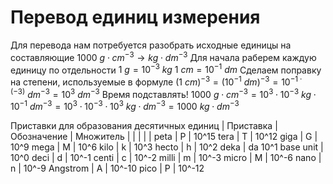# Перевод единиц измерения
Для перевода нам потребуется разобрать исходные единицы на составляющие
$1000\ g\cdot cm^{-3} \rightarrow kg \cdot dm^{-3}$
Для начала раберем каждую единицу по отдельности
$1\ g = 10^{-3}\ kg$
$1\ cm = 10^{-1}\ dm$
Сделаем поправку на степени, используемые в формуле
$(1\ cm)^{-3} = (10^{-1}\ dm)^{-3}=10^{-1\cdot(-3)}\ dm^{-3}=10^3\ dm^{-3}$
Время подставлять!
$1000\ g\cdot cm^{-3} = 10^3\cdot 10^{-3}\ kg \cdot 10^{-1}\ dm^{-3}= 10^3\cdot10^{-3}\cdot10^{3}\ kg\cdot dm^{-3}=1000\ kg\cdot dm^{-3}$

Приставки для образования десятичных единиц
| Приставка | Обозначение | Множитель |  | | | | 
peta | P | 10^15
tera | T | 10^12
giga | G | 10^9
mega | M | 10^6
kilo | k | 10^3
hecto | h | 10^2
deka | da  10^1
base unit | 10^0
deci | d | 10^-1
centi | c | 10^-2
milli | m | 10^-3
micro | M | 10^-6
nano | n | 10^-9
Angstrom | A | 10^-10
pico | P | 10^-12
<!--stackedit_data:
eyJoaXN0b3J5IjpbNzExODU4NjQ2LC0yMTY1MTI0NSwxNzAyMT
YxMjcxXX0=
-->